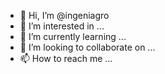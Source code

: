 - 👋 Hi, I’m @ingeniagro
- 👀 I’m interested in ...
- 🌱 I’m currently learning ...
- 💞️ I’m looking to collaborate on ...
- 📫 How to reach me ...

<!---
ingeniagro/ingeniagro is a ✨ special ✨ repository because its `README.md` (this file) appears on your GitHub profile.
You can click the Preview link to take a look at your changes.
--->
